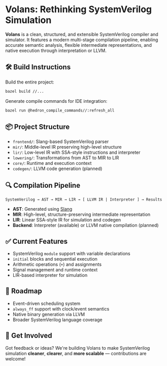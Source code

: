 # **Volans: Rethinking SystemVerilog Simulation**

**Volans** is a clean, structured, and extensible SystemVerilog compiler and simulator.
It features a modern multi-stage compilation pipeline, enabling accurate semantic analysis, flexible intermediate representations, and native execution through interpretation or LLVM.


## 🛠️ Build Instructions

Build the entire project:
```bash
bazel build //...
```

Generate compile commands for IDE integration:
```bash
bazel run @hedron_compile_commands//:refresh_all
```


## 📦 Project Structure

- `frontend/`: Slang-based SystemVerilog parser
- `mir/`: Middle-level IR preserving high-level structure
- `lir/`: Low-level IR with SSA-style instructions and interpreter
- `lowering/`: Transformations from AST to MIR to LIR
- `core/`: Runtime and execution context
- `codegen/`: LLVM code generation (planned)


## 🔍 Compilation Pipeline

```
SystemVerilog → AST → MIR → LIR → [ LLVM IR | Interpreter ] → Results
```

- **AST**: Generated using [Slang](https://github.com/MikePopoloski/slang)
- **MIR**: High-level, structure-preserving intermediate representation
- **LIR**: Linear SSA-style IR for simulation and codegen
- **Backend**: Interpreter (available) or LLVM native compilation (planned)


## ✅ Current Features

- SystemVerilog `module` support with variable declarations
- `initial` blocks and sequential execution
- Arithmetic operations (`+`) and assignments
- Signal management and runtime context
- LIR-based interpreter for simulation


## 🚧 Roadmap

- Event-driven scheduling system
- `always_ff` support with clock/event semantics
- Native binary generation via LLVM
- Broader SystemVerilog language coverage

## 💬 Get Involved

Got feedback or ideas? We're building Volans to make SystemVerilog simulation **cleaner**, **clearer**, and **more scalable** — contributions are welcome!
